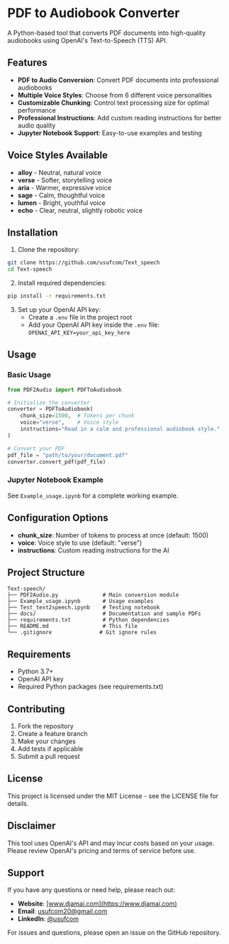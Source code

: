# PDF to Audiobook Converter

A Python-based tool that converts PDF documents into high-quality audiobooks using OpenAI's Text-to-Speech (TTS) API.

## Features

- **PDF to Audio Conversion**: Convert PDF documents into professional audiobooks
- **Multiple Voice Styles**: Choose from 6 different voice personalities
- **Customizable Chunking**: Control text processing size for optimal performance
- **Professional Instructions**: Add custom reading instructions for better audio quality
- **Jupyter Notebook Support**: Easy-to-use examples and testing

## Voice Styles Available

- **alloy** - Neutral, natural voice
- **verse** - Softer, storytelling voice
- **aria** - Warmer, expressive voice
- **sage** - Calm, thoughtful voice
- **lumen** - Bright, youthful voice
- **echo** - Clear, neutral, slightly robotic voice

## Installation

1. Clone the repository:
```bash
git clone https://github.com/usufcom/Text_speech
cd Text-speech
```

2. Install required dependencies:
```bash
pip install -r requirements.txt
```

3. Set up your OpenAI API key:
   - Create a `.env` file in the project root
   - Add your OpenAI API key inside the `.env` file: `OPENAI_API_KEY=your_api_key_here`

## Usage

### Basic Usage

```python
from PDF2Audio import PDFToAudiobook

# Initialize the converter
converter = PDFToAudiobook(
    chunk_size=1500,  # Tokens per chunk
    voice="verse",    # Voice style
    instructions="Read in a calm and professional audiobook style."
)

# Convert your PDF
pdf_file = "path/to/your/document.pdf"
converter.convert_pdf(pdf_file)
```

### Jupyter Notebook Example

See `Example_usage.ipynb` for a complete working example.

## Configuration Options

- **chunk_size**: Number of tokens to process at once (default: 1500)
- **voice**: Voice style to use (default: "verse")
- **instructions**: Custom reading instructions for the AI

## Project Structure

```
Text-speech/
├── PDF2Audio.py              # Main conversion module
├── Example_usage.ipynb       # Usage examples
├── Test_text2speech.ipynb    # Testing notebook
├── docs/                     # Documentation and sample PDFs
├── requirements.txt          # Python dependencies
├── README.md                 # This file
└── .gitignore               # Git ignore rules
```

## Requirements

- Python 3.7+
- OpenAI API key
- Required Python packages (see requirements.txt)

## Contributing

1. Fork the repository
2. Create a feature branch
3. Make your changes
4. Add tests if applicable
5. Submit a pull request

## License

This project is licensed under the MIT License - see the LICENSE file for details.

## Disclaimer

This tool uses OpenAI's API and may incur costs based on your usage. Please review OpenAI's pricing and terms of service before use.

## Support
If you have any questions or need help, please reach out:

- **Website**: [www.djamai.com](https://www.djamai.com)
- **Email**: usufcom20@gmail.com
- **LinkedIn**: [@usufcom](https://www.linkedin.com/in/usufcom)

For issues and questions, please open an issue on the GitHub repository.
